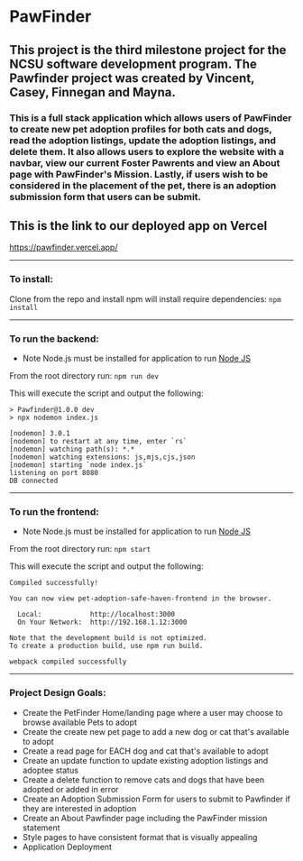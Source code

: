 # PawFinder

## This project is the third milestone project for the NCSU software development program. The Pawfinder project was created by Vincent, Casey, Finnegan and Mayna.

### This is a full stack application which allows users of PawFinder to create new pet adoption profiles for both cats and dogs, read the adoption listings, update the adoption listings, and delete them. It also allows users to explore the website with a navbar, view our current Foster Pawrents and view an About page with PawFinder's Mission. Lastly, if users wish to be considered in the placement of the pet, there is an adoption submission form that users can be submit. 

## This is the link to our deployed app on Vercel

https://pawfinder.vercel.app/

---
### To install:

Clone from the repo and install npm will install require dependencies:
```npm install```

---
### To run the backend:

* Note Node.js must be installed for application to run [Node JS](https://nodejs.org/en/download/)

From the root directory run:
``` npm run dev ```

This will execute the script and output the following: 
```
> Pawfinder@1.0.0 dev
> npx nodemon index.js

[nodemon] 3.0.1
[nodemon] to restart at any time, enter `rs`  
[nodemon] watching path(s): *.*
[nodemon] watching extensions: js,mjs,cjs,json
[nodemon] starting `node index.js`
listening on port 8080
DB connected
  ```

---
### To run the frontend: 

* Note Node.js must be installed for application to run [Node JS](https://nodejs.org/en/download/)

From the root directory run:
``` npm start ```

This will execute the script and output the following: 
```
Compiled successfully!

You can now view pet-adoption-safe-haven-frontend in the browser.  

  Local:            http://localhost:3000        
  On Your Network:  http://192.168.1.12:3000     

Note that the development build is not optimized.
To create a production build, use npm run build. 

webpack compiled successfully
  ```

---
### Project Design Goals:

* Create the PetFinder Home/landing page where a user may choose to browse available Pets to adopt
* Create the create new pet page to add a new dog or cat that's available to adopt
* Create a read page for EACH dog and cat that's available to adopt
* Create an update function to update existing adoption listings and adoptee status
* Create a delete function to remove cats and dogs that have been adopted or added in error 
* Create an Adoption Submission Form for users to submit to Pawfinder if they are interested in adoption
* Create an About Pawfinder page including the PawFinder mission statement
* Style pages to have consistent format that is visually appealing
* Application Deployment